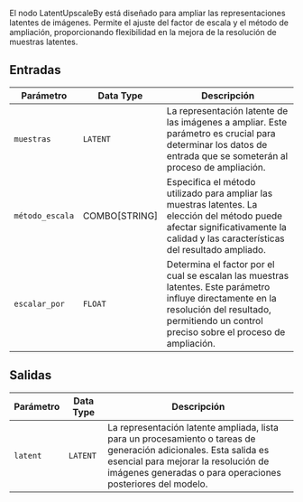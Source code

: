 
El nodo LatentUpscaleBy está diseñado para ampliar las representaciones latentes de imágenes. Permite el ajuste del factor de escala y el método de ampliación, proporcionando flexibilidad en la mejora de la resolución de muestras latentes.

## Entradas

| Parámetro     | Data Type | Descripción |
|---------------|--------------|-------------|
| `muestras`     | `LATENT`     | La representación latente de las imágenes a ampliar. Este parámetro es crucial para determinar los datos de entrada que se someterán al proceso de ampliación. |
| `método_escala` | COMBO[STRING] | Especifica el método utilizado para ampliar las muestras latentes. La elección del método puede afectar significativamente la calidad y las características del resultado ampliado. |
| `escalar_por`    | `FLOAT`      | Determina el factor por el cual se escalan las muestras latentes. Este parámetro influye directamente en la resolución del resultado, permitiendo un control preciso sobre el proceso de ampliación. |

## Salidas

| Parámetro | Data Type | Descripción |
|-----------|-------------|-------------|
| `latent`  | `LATENT`    | La representación latente ampliada, lista para un procesamiento o tareas de generación adicionales. Esta salida es esencial para mejorar la resolución de imágenes generadas o para operaciones posteriores del modelo. |

